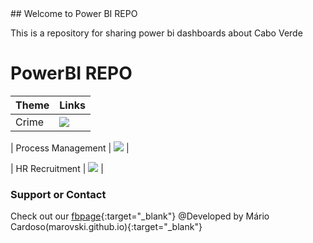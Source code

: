 <link href="./assets/css/style.scss" rel="stylesheet">
## Welcome to Power BI REPO

This is a repository for sharing power bi dashboards about Cabo Verde

# PowerBI REPO
|Theme  |  Links                                                                        |
|---	|---	                                                                        |
| Crime | <img id="powerbix" src="./assets/media/crimeCV.gif">                          |   
 
| Process Management | <img id="powerbix" src="./assets/media/GestaoProcessosDash.gif"> |  

| HR Recruitment |  <img id="powerbix" src="./assets/media/pepapDASHBOAD_opt.gif">      |  
### Support or Contact

Check out our [fbpage](https://www.facebook.com/powerbiCaboVerde/){:target="_blank"}
@Developed by Mário Cardoso(marovski.github.io){:target="_blank"}